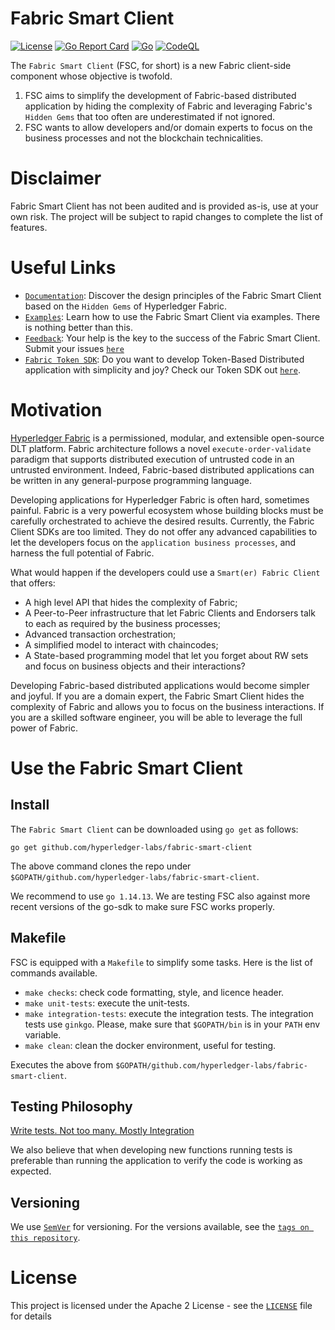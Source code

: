 # Fabric Smart Client
[![License](https://img.shields.io/badge/license-Apache%202-blue)](LICENSE)
[![Go Report Card](https://goreportcard.com/badge/github.com/hyperledger-labs/fabric-smart-client)](https://goreportcard.com/badge/github.com/hyperledger-labs/fabric-smart-client)
[![Go](https://github.com/hyperledger-labs/fabric-smart-client/actions/workflows/go.yml/badge.svg)](https://github.com/hyperledger-labs/fabric-smart-client/actions/workflows/go.yml)
[![CodeQL](https://github.com/hyperledger-labs/fabric-smart-client/actions/workflows/codeql-analysis.yml/badge.svg)](https://github.com/hyperledger-labs/fabric-smart-client/actions/workflows/codeql-analysis.yml)

The `Fabric Smart Client` (FSC, for short) is a new Fabric client-side component whose objective is twofold.
1. FSC aims to simplify the development of Fabric-based distributed application by hiding the complexity of Fabric and leveraging 
  Fabric's `Hidden Gems` that too often are underestimated if not ignored.
2. FSC wants to allow developers and/or domain experts to focus on the business processes and not the blockchain technicalities.

# Disclaimer

Fabric Smart Client has not been audited and is provided as-is, use at your own risk. The project will be subject to rapid changes to complete the list of features. 

# Useful Links

- [`Documentation`](./docs/design.md): Discover the design principles of the Fabric Smart Client based on the
`Hidden Gems` of Hyperledger Fabric.
- [`Examples`](./integration/README.md): Learn how to use the Fabric Smart Client via examples. There is nothing better than this.
- [`Feedback`][`fabric-smart-client` Issues]: Your help is the key to the success of the Fabric Smart Client. Submit your issues [`here`][`fabric-smart-client` Issues]
- [`Fabric Token SDK`](https://github.com/hyperledger-labs/fabric-token-sdk): Do you want to develop Token-Based Distributed
application with simplicity and joy? Check our Token SDK out [`here`](https://github.com/hyperledger-labs/fabric-token-sdk).

# Motivation

[Hyperledger Fabric]('https://www.hyperledger.org/use/fabric') is a permissioned, modular, and extensible open-source 
DLT platform. Fabric architecture follows a novel `execute-order-validate` paradigm that supports distributed 
execution of untrusted code in an untrusted environment. Indeed, Fabric-based distributed applications can 
be written in any general-purpose programming language.

Developing applications for Hyperledger Fabric is often hard, sometimes painful. Fabric is a very powerful 
ecosystem whose building blocks must be carefully orchestrated to achieve the desired results. Currently, 
the Fabric Client SDKs are too limited. They do not offer any advanced capabilities to let the developers 
focus on the `application business processes`, and harness the full potential of Fabric.

What would happen if the developers could use a `Smart(er) Fabric Client` that offers:
- A high level API that hides the complexity of Fabric;
- A Peer-to-Peer infrastructure that let Fabric Clients and Endorsers talk to each as required by the business processes;
- Advanced transaction orchestration;
- A simplified model to interact with chaincodes;
- A State-based programming model that let you forget about RW sets and focus on business objects and their interactions? 

Developing Fabric-based distributed applications would become simpler and joyful.
If you are a domain expert, the Fabric Smart Client hides the complexity of Fabric and allows you to focus on the business interactions.
If you are a skilled software engineer, you will be able to leverage the full power of Fabric.

# Use the Fabric Smart Client

## Install

The `Fabric Smart Client` can be downloaded using `go get` as follows: 
 ```
go get github.com/hyperledger-labs/fabric-smart-client
```

The above command clones the repo under `$GOPATH/github.com/hyperledger-labs/fabric-smart-client`. 

We recommend to use `go 1.14.13`. We are testing FSC also against more recent versions of the 
go-sdk to make sure FSC works properly. 

## Makefile

FSC is equipped with a `Makefile` to simplify some tasks. 
Here is the list of commands available.

- `make checks`: check code formatting, style, and licence header.
- `make unit-tests`: execute the unit-tests.
- `make integration-tests`: execute the integration tests. The integration tests use `ginkgo`. Please, make sure that `$GOPATH/bin` is in your `PATH` env variable.
- `make clean`: clean the docker environment, useful for testing.
  
Executes the above from `$GOPATH/github.com/hyperledger-labs/fabric-smart-client`.

## Testing Philosophy

[Write tests. Not too many. Mostly Integration](https://kentcdodds.com/blog/write-tests)

We also believe that when developing new functions running tests is preferable than running the application to verify the code is working as expected.

## Versioning

We use [`SemVer`](https://semver.org/) for versioning. For the versions available, see the [`tags on this repository`](https://github.com/hyperledger-labs/fabric-smart-client/tags).

# License

This project is licensed under the Apache 2 License - see the [`LICENSE`](LICENSE) file for details

[`fabric-smart-client` Issues]: https://github.com/hyperledger-labs/fabric-smart-client/issues